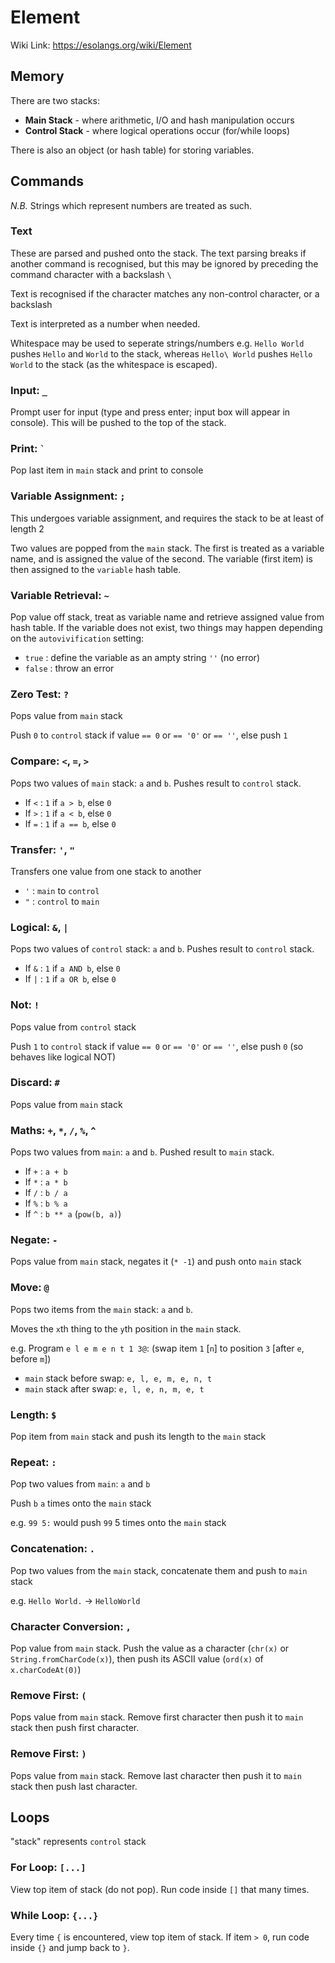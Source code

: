 # Element
Wiki Link: https://esolangs.org/wiki/Element

## Memory
There are two stacks:
- **Main Stack** - where arithmetic, I/O and hash manipulation occurs
- **Control Stack** - where logical operations occur (for/while loops)

There is also an object (or hash table) for storing variables.

## Commands
*N.B.* Strings which represent numbers are treated as such.

### Text
These are parsed and pushed onto the stack. The text parsing breaks if another command is recognised, but this may be ignored by preceding the command character with a backslash `\`

Text is recognised if the character matches any non-control character, or a backslash

Text is interpreted as a number when needed.

Whitespace may be used to seperate strings/numbers e.g. `Hello World` pushes `Hello` and `World` to the stack, whereas `Hello\ World` pushes `Hello World` to the stack (as the whitespace is escaped).

### Input: `_`
Prompt user for input (type and press enter; input box will appear in console). This will be pushed to the top of the stack.

### Print: `` ` ``
Pop last item in `main` stack and print to console

### Variable Assignment: `;`
This undergoes variable assignment, and requires the stack to be at least of length 2

Two values are popped from the `main` stack. The first is treated as a variable name, and is assigned the value of the second. The variable (first item) is then assigned to the `variable` hash table.

### Variable Retrieval: `~`
Pop value off stack, treat as variable name and retrieve assigned value from hash table. If the variable does not exist, two things may happen depending on the `autovivification` setting:
- `true` : define the variable as an ampty string `''` (no error)
- `false` : throw an error

### Zero Test: `?`
Pops value from `main` stack

Push `0` to `control` stack if value `== 0` or `== '0'` or `== ''`, else push `1`

### Compare: `<`, `=`, `>`
Pops two values of `main` stack: `a` and `b`. Pushes result to `control` stack.
- If `<` : `1` if `a > b`, else `0`
- If `>` : `1` if `a < b`, else `0`
- If `=` : `1` if `a == b`, else `0`

### Transfer: `'`, `"`
Transfers one value from one stack to another
- `'` : `main` to `control`
- `"` : `control` to `main`

### Logical: `&`, `|`
Pops two values of `control` stack: `a` and `b`. Pushes result to `control` stack.
- If `&` : `1` if `a AND b`, else `0`
- If `|` : `1` if `a OR b`, else `0`

### Not: `!`
Pops value from `control` stack

Push `1` to `control` stack if value `== 0` or `== '0'` or `== ''`, else push `0` (so behaves like logical NOT)

### Discard: `#`
Pops value from `main` stack

### Maths: `+`, `*`, `/`, `%`, `^`
Pops two values from `main`: `a` and `b`. Pushed result to `main` stack.
- If `+` : `a + b`
- If `*` : `a * b`
- If `/` : `b / a`
- If `%` : `b % a`
- If `^` : `b ** a` (`pow(b, a)`)

### Negate: `-`
Pops value from `main` stack, negates it (`* -1`) and push onto `main` stack

### Move: `@`
Pops two items from the `main` stack: `a` and `b`.

Moves the `x`th thing to the `y`th position in the `main` stack.

e.g. Program `e l e m e n t 1 3@`: (swap item `1` [`n`] to position `3` [after `e`, before `m`])
- `main` stack before swap: `e, l, e, m, e, n, t`
- `main` stack after swap: `e, l, e, n, m, e, t`

### Length: `$`
Pop item from `main` stack and push its length to the `main` stack

### Repeat: `:`
Pop two values from `main`: `a` and `b`

Push `b` `a` times onto the `main` stack

e.g. `99 5:` would push `99` 5 times onto the `main` stack

### Concatenation: `.`
Pop two values from the `main` stack, concatenate them and push to `main` stack

e.g. `Hello World.` -> `HelloWorld`

### Character Conversion: `,`
Pop value from `main` stack. Push the value as a character (`chr(x)` or `String.fromCharCode(x)`), then push its ASCII value (`ord(x)` of `x.charCodeAt(0)`)

### Remove First: `(`
Pops value from `main` stack. Remove first character then push it to `main` stack then push first character.

### Remove First: `)`
Pops value from `main` stack. Remove last character then push it to `main` stack then push last character.

## Loops
"stack" represents `control` stack

### For Loop: `[...]`
View top item of stack (do not pop). Run code inside `[]` that many times.

### While Loop: `{...}`
Every time `{` is encountered, view top item of stack. If item `> 0`, run code inside `{}` and jump back to `}`.
